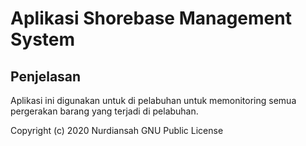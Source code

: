 # Aplikasi Shorebase Management System

## Penjelasan

Aplikasi ini digunakan untuk di pelabuhan untuk memonitoring semua pergerakan barang yang terjadi di pelabuhan.

Copyright (c) 2020 Nurdiansah GNU Public License
